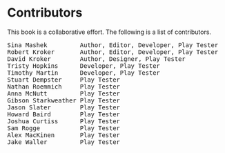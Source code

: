 # Contributors
This book is a collaborative effort. The following is a list of contributors.
<pre>
Sina Mashek			Author, Editor, Developer, Play Tester
Robert Kroker		Author, Editor, Developer, Play Tester
David Kroker		Author, Designer, Play Tester
Tristy Hopkins		Developer, Play Tester
Timothy Martin		Developer, Play Tester
Stuart Dempster		Play Tester
Nathan Roemmich		Play Tester
Anna McNutt			Play Tester
Gibson Starkweather	Play Tester
Jason Slater		Play Tester
Howard Baird		Play Tester
Joshua Curtiss		Play Tester
Sam Rogge			Play Tester
Alex MacKinen		Play Tester
Jake Waller			Play Tester
</pre>
